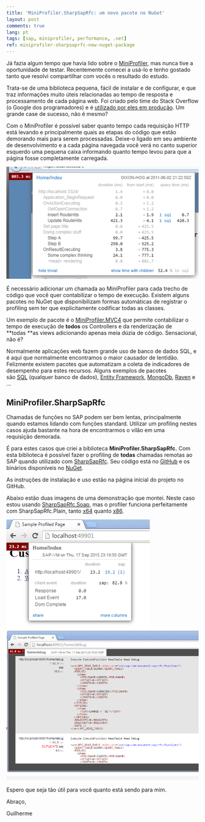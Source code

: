 ```yaml
---
title: 'MiniProfiler.SharpSapRfc: um novo pacote no NuGet'
layout: post
comments: true
lang: pt
tags: [sap, miniprofiler, performance, .net]
ref: miniprofiler-sharpsaprfc-new-nuget-package
---
```


Já fazia algum tempo que havia lido sobre o [MiniProfiler](http://miniprofiler.com), mas nunca tive a oportunidade de testar. Recentemente comecei a usá-lo e tenho gostado tanto que resolvi compartilhar com vocês o resultado do estudo.

Trata-se de uma biblioteca pequena, fácil de instalar e de configurar, e que traz informações muito úteis relacionadas ao tempo de resposta e processamento de cada página web. Foi criado pelo time do Stack Overflow (o Google dos programadores) e é [utilizado por eles em produção](http://blog.codinghorror.com/performance-is-a-feature/). Um grande case de sucesso, não é mesmo?

Com o MiniProfiler é possível saber quanto tempo cada requisição HTTP está levando e principalmente quais as etapas do código que estão demorando mais para serem processadas. Deixe-o ligado em seu ambiente de desenvolvimento e a cada página navegada você verá no canto superior esquerdo uma pequena caixa informando quanto tempo levou para que a página fosse completamente carregada.

![](/public/images//2015/09/PsjLY.png)

É necessário adicionar um chamada ao MiniProfiler para cada trecho de código que você quer contabilizar o tempo de execução. Existem alguns pacotes no NuGet que disponibilizam formas automáticas de registrar o profiling sem ter que explicitamente codificar todas as classes.

Um exemplo de pacote é o [MiniProfiler.MVC4](https://www.nuget.org/packages/MiniProfiler.Mvc4/) que permite contabilizar o tempo de execução de **todos** os Controllers e da renderização de **todas **as views adicionando apenas meia dúzia de código. Sensacional, não é?

Normalmente aplicações web fazem grande uso de banco de dados SQL, e é aqui que normalmente encontramos o maior causador de lentidão. Felizmente existem pacotes que automatizam a coleta de indicadores de desempenho para estes recursos. Alguns exemplos de pacotes são [SQL](https://www.nuget.org/packages/MiniProfiler) (qualquer banco de dados), [Entity Framework](https://www.nuget.org/packages/MiniProfiler.EF6/), [MongoDb](https://www.nuget.org/packages/MiniProfiler.MongoDb), [Raven](https://www.nuget.org/packages/MiniProfiler.Raven/) e &#8230;

## MiniProfiler.SharpSapRfc

Chamadas de funções no SAP podem ser bem lentas, principalmente quando estamos lidando com funções standard. Utilizar um profiling nestes casos ajuda bastante na hora de encontrarmos o vilão em uma requisição demorada.

É para estes casos que criei a biblioteca **MiniProfiler.SharpSapRfc.** Com esta biblioteca é possível fazer o profiling de **todas** chamadas remotas ao SAP quando utilizado com [SharpSapRfc](https://www.nuget.org/packages/SharpSapRfc/). Seu código está no [GitHub](https://github.com/goenning/MiniProfiler.SharpSapRfc) e os binários disponíveis no [NuGet](https://www.nuget.org/packages/MiniProfiler.SharpSapRfc/).

As instruções de instalação e uso estão na página inicial do projeto no GitHub.

Abaixo estão duas imagens de uma demonstração que montei. Neste caso estou usando [SharpSapRfc.Soap](https://www.nuget.org/packages/SharpSapRfc.Soap/), mas o profiler funciona perfeitamente com SharpSapRfc.Plain, tanto [x64](https://www.nuget.org/packages/SharpSapRfc.Plain.x64/) quanto [x86](https://www.nuget.org/packages/SharpSapRfc.Plain.x86/).

![](/public/images//2015/09/profile-sap-1.png)
![](/public/images//2015/09/profile-sap-2.png)

Espero que seja tão útil para você quanto está sendo para mim.

Abraço,

Guilherme